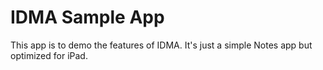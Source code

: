 # IDMA Sample App

This app is to demo the features of IDMA. It's just a simple Notes app but optimized for iPad.

